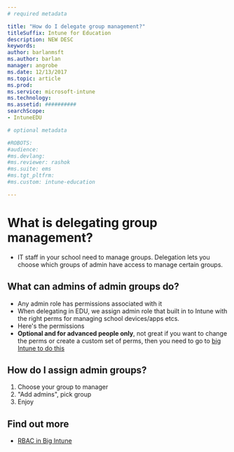 ```yaml
---
# required metadata

title: "How do I delegate group management?"
titleSuffix: Intune for Education
description: NEW DESC
keywords:
author: barlanmsft
ms.author: barlan
manager: angrobe
ms.date: 12/13/2017
ms.topic: article
ms.prod:
ms.service: microsoft-intune
ms.technology:
ms.assetid: ##########
searchScope:
- IntuneEDU

# optional metadata

#ROBOTS:
#audience:
#ms.devlang:
#ms.reviewer: rashok
#ms.suite: ems
#ms.tgt_pltfrm:
#ms.custom: intune-education

---
```


# What is delegating group management?

- IT staff in your school need to manage groups. Delegation lets you choose which groups of admin have access to manage certain groups.



## What can admins of admin groups do?

- Any admin role has permissions associated with it
- When delegating in EDU, we assign admin role that built in to Intune with the right perms for managing school devices/apps etcs.
- Here's the permissions
- **Optional and for advanced people only**, not great if you want to change the perms or create a custom set of perms, then you need to go to [big Intune to do this](thisarticle#findoutmore)

## How do I assign admin groups?

1. Choose your group to manager
2. "Add admins", pick group
3. Enjoy



## Find out more

  - [RBAC in Big Intune](rbacintunetopic)
